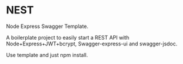# NEST
Node Express Swagger Template.

A boilerplate project to easily start a REST API with Node+Express+JWT+bcrypt, Swagger-express-ui and swagger-jsdoc.

Use template and just npm install.
